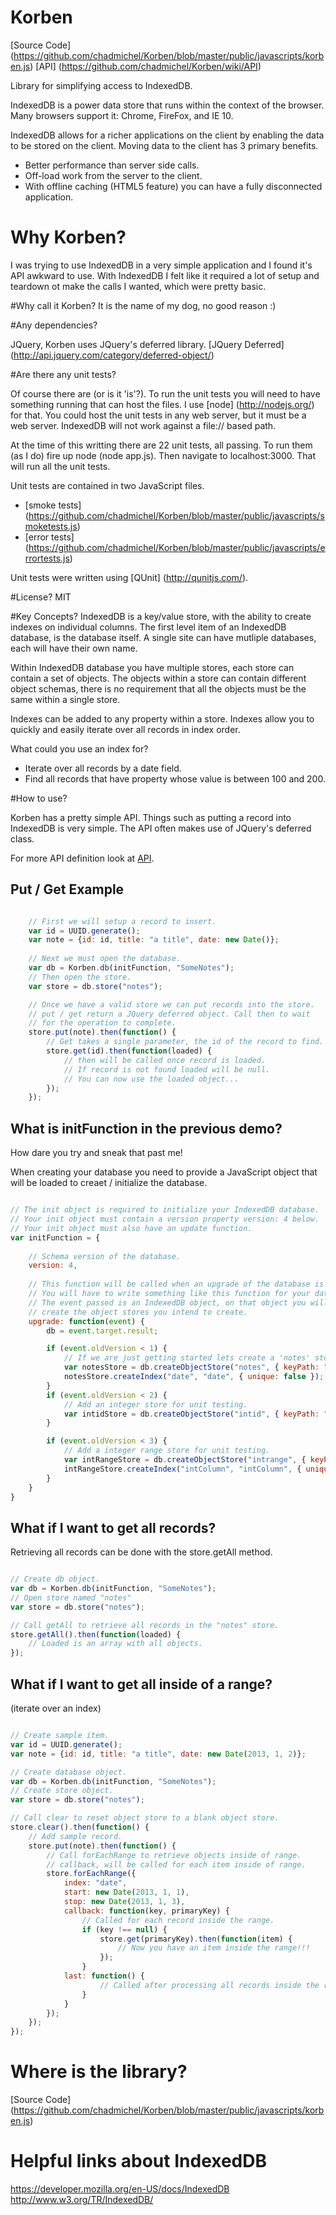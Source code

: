 Korben
======
[Source Code] (https://github.com/chadmichel/Korben/blob/master/public/javascripts/korben.js)
[API] (https://github.com/chadmichel/Korben/wiki/API)
 
Library for simplifying access to IndexedDB.

IndexedDB is a power data store that runs within the context of the browser. Many browsers support it: Chrome, FireFox, and IE 10.

IndexedDB allows for a richer applications on the client by enabling the data to be stored on the client. Moving data to the client has 3 primary benefits.
* Better performance than server side calls.
* Off-load work from the server to the client.
* With offline caching (HTML5 feature) you can have a fully disconnected application.

# Why Korben? 
I was trying to use IndexedDB in a very simple application and I found it's API awkward to use. With IndexedDB I felt like it required a lot of setup and teardown ot make the calls I wanted, which were pretty basic.

#Why call it Korben? 
It is the name of my dog, no good reason :)

#Any dependencies?

JQuery, Korben uses JQuery's deferred library. [JQuery Deferred] (http://api.jquery.com/category/deferred-object/)

#Are there any unit tests?

Of course there are (or is it 'is'?). To run the unit tests you will need to have something running that can host the files. I use [node] (http://nodejs.org/) for that. You could host the unit tests in any web server, but it must be a web server. IndexedDB will not work against a file:// based path.

At the time of this writting there are 22 unit tests, all passing. To run them (as I do) fire up node (node app.js). Then navigate to localhost:3000. That will run all the unit tests. 

Unit tests are contained in two JavaScript files. 
* [smoke tests] (https://github.com/chadmichel/Korben/blob/master/public/javascripts/smoketests.js)
* [error tests] (https://github.com/chadmichel/Korben/blob/master/public/javascripts/errortests.js)

Unit tests were written using [QUnit] (http://qunitjs.com/).

#License?
MIT

#Key Concepts?
IndexedDB is a key/value store, with the ability to create indexes on individual columns. The first level item of an IndexedDB database, is the database itself. A single site can have mutliple databases, each will have their own name.

Within IndexedDB database you have multiple stores, each store can contain a set of objects. The objects within a store can contain different object schemas, there is no requirement that all the objects must be the same within a single store.

Indexes can be added to any property within a store. Indexes allow you to quickly and easily iterate over all records in index order. 

What could you use an index for?
* Iterate over all records by a date field.
* Find all records that have property whose value is between 100 and 200.


#How to use?

Korben has a pretty simple API. Things such as putting a record into IndexedDB is very simple. The API often makes use of JQuery's deferred class.

For more API definition look at [API](https://github.com/chadmichel/Korben/wiki/API).

## Put / Get Example

```javascript

	// First we will setup a record to insert.
	var id = UUID.generate();
	var note = {id: id, title: "a title", date: new Date()};
	
	// Next we must open the database.
	var db = Korben.db(initFunction, "SomeNotes");
	// Then open the store.
	var store = db.store("notes");

	// Once we have a valid store we can put records into the store.
	// put / get return a JQuery deferred object. Call then to wait
	// for the operation to complete.
	store.put(note).then(function() {
		// Get takes a single parameter, the id of the record to find.
		store.get(id).then(function(loaded) {
			// then will be called once record is loaded.
			// If record is not found loaded will be null.
			// You can now use the loaded object...			
		});
	});


```

## What is initFunction in the previous demo? 
How dare you try and sneak that past me!

When creating your database you need to provide a JavaScript object that will be loaded to creaet / initialize the database.

```javascript

// The init object is required to initialize your IndexedDB database.
// Your init object must contain a version property version: 4 below.
// Your init object must also have an update function.
var initFunction = {			
	
	// Schema version of the database.
	version: 4,
	
	// This function will be called when an upgrade of the database is required.
	// You will have to write something like this function for your database.
	// The event passed is an IndexedDB object, on that object you will have to
	// create the object stores you intend to create.
	upgrade: function(event) {
		db = event.target.result;

		if (event.oldVersion < 1) {
			// If we are just getting started lets create a 'notes' store for unit testing.
			var notesStore = db.createObjectStore("notes", { keyPath: "id" });
			notesStore.createIndex("date", "date", { unique: false });
		}	   
		if (event.oldVersion < 2) {
			// Add an integer store for unit testing.
			var intidStore = db.createObjectStore("intid", { keyPath: "id" });			
		}	   

		if (event.oldVersion < 3) {
			// Add a integer range store for unit testing.
			var intRangeStore = db.createObjectStore("intrange", { keyPath: "id" });
			intRangeStore.createIndex("intColumn", "intColumn", { unique: false });
		}	   
	}
}

```

## What if I want to get all records?

Retrieving all records can be done with the store.getAll method.

```javascript

// Create db object.
var db = Korben.db(initFunction, "SomeNotes");
// Open store named "notes"
var store = db.store("notes");

// Call getAll to retrieve all records in the "notes" store.
store.getAll().then(function(loaded) {
	// Loaded is an array with all objects.
});

```

## What if I want to get all inside of a range? 
(iterate over an index)

```javascript

// Create sample item.
var id = UUID.generate();
var note = {id: id, title: "a title", date: new Date(2013, 1, 2)};

// Create database object.
var db = Korben.db(initFunction, "SomeNotes");
// Create store object.
var store = db.store("notes");

// Call clear to reset object store to a blank object store.
store.clear().then(function() {
	// Add sample record.
	store.put(note).then(function() {
		// Call forEachRange to retrieve objects inside of range.
		// callback, will be called for each item inside of range.
		store.forEachRange({
			index: "date", 
			start: new Date(2013, 1, 1), 
			stop: new Date(2013, 1, 3), 
			callback: function(key, primaryKey) {
				// Called for each record inside the range.
				if (key !== null) {
					store.get(primaryKey).then(function(item) {
						// Now you have an item inside the range!!!
					});
				}
			last: function() {
					// Called after processing all records inside the range.
				}
			}				
		});
	});
});

```	

# Where is the library?

[Source Code] (https://github.com/chadmichel/Korben/blob/master/public/javascripts/korben.js)

# Helpful links about IndexedDB

https://developer.mozilla.org/en-US/docs/IndexedDB
http://www.w3.org/TR/IndexedDB/


